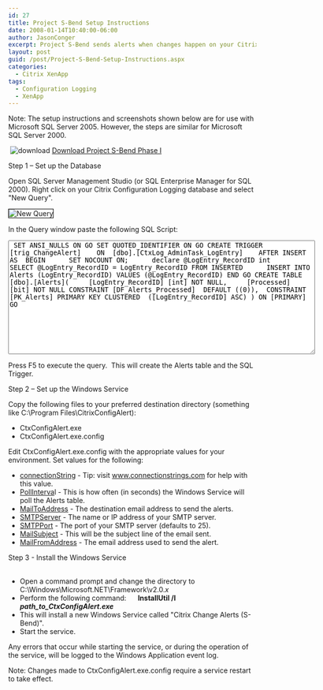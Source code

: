 ```yaml
---
id: 27
title: Project S-Bend Setup Instructions
date: 2008-01-14T10:40:00-06:00
author: JasonConger
excerpt: Project S-Bend sends alerts when changes happen on your Citrix Presentation Server 4.5 farm.
layout: post
guid: /post/Project-S-Bend-Setup-Instructions.aspx
categories:
  - Citrix XenApp
tags:
  - Configuration Logging
  - XenApp
---
```

Note: The setup instructions and screenshots shown below are for use with Microsoft SQL Server 2005. However, the steps are similar for Microsoft SQL Server 2000.

 <img src="http://www.jasonconger.com/images/zip_small.gif" alt="download" align="absBottom" /> <a href="http://www.jasonconger.com/downloads/SBend/v1.0/JasonConger.com_SBend.zip">Download Project S-Bend Phase I</a>

<span class="postHeading">Step 1 – Set up the Database</span>

Open SQL Server Management Studio (or SQL Enterprise Manager for SQL 2000).
Right click on your Citrix Configuration Logging database and select "New Query".

<img style="border: 1px solid #000;" src="http://www.jasonconger.com/images/articleImages/SBend/docs/new_query.jpg" alt="New Query" />

In the Query window paste the following SQL Script:
<textarea onclick="this.select();" cols="75" rows="15"> SET ANSI_NULLS ON GO SET QUOTED_IDENTIFIER ON GO CREATE TRIGGER [trig_ChangeAlert]    ON  [dbo].[CtxLog_AdminTask_LogEntry]    AFTER INSERT AS  BEGIN      SET NOCOUNT ON;      declare @LogEntry_RecordID int      SELECT @LogEntry_RecordID = LogEntry_RecordID FROM INSERTED      INSERT INTO Alerts (LogEntry_RecordID) VALUES (@LogEntry_RecordID) END GO CREATE TABLE [dbo].[Alerts]( 	[LogEntry_RecordID] [int] NOT NULL, 	[Processed] [bit] NOT NULL CONSTRAINT [DF_Alerts_Processed]  DEFAULT ((0)),  CONSTRAINT [PK_Alerts] PRIMARY KEY CLUSTERED  ([LogEntry_RecordID] ASC) ) ON [PRIMARY] GO </textarea>

Press F5 to execute the query.  This will create the Alerts table and the SQL Trigger.

<span class="postHeading">Step 2 – Set up the Windows Service </span>

Copy the following files to your preferred destination directory (something like C:\Program Files\CitrixConfigAlert\):
<ul>
	<li>CtxConfigAlert.exe</li>
	<li>CtxConfigAlert.exe.config</li>
</ul>
Edit CtxConfigAlert.exe.config with the appropriate values for your environment. Set values for the following:
<ul>
	<li><span style="text-decoration: underline;">connectionString</span> - Tip: visit <a href="http://www.connectionstrings.com" target="_blank">www.connectionstrings.com</a> for help with this value.</li>
	<li><span style="text-decoration: underline;">PollInterva</span>l - This is how often (in seconds) the Windows Service will poll the Alerts table.</li>
	<li><span style="text-decoration: underline;">MailToAddress</span> - The destination email address to send the alerts.</li>
	<li><span style="text-decoration: underline;">SMTPServer</span> - The name or IP address of your SMTP server.</li>
	<li><span style="text-decoration: underline;">SMTPPort</span> - The port of your SMTP server (defaults to 25).</li>
	<li><span style="text-decoration: underline;">MailSubject</span> - This will be the subject line of the email sent.</li>
	<li><span style="text-decoration: underline;">MailFromAddress</span> - The email address used to send the alert.</li>
</ul>
<div><span class="postHeading">Step 3 - Install the Windows Service </span></div>
<span class="postHeading"> 

</span>
<ul>
	<li>Open a command prompt and change the directory to C:\Windows\Microsoft.NET\Framework\v2.0.<em>x</em></li>
	<li>Perform the following command:
     <strong>InstallUtil /I <em>path_to_CtxConfigAlert.exe</em></strong></li>
	<li>This will install a new Windows Service called "Citrix Change Alerts (S-Bend)".</li>
	<li>Start the service.</li>
</ul>
Any errors that occur while starting the service, or during the operation of the service, will be logged to the Windows Application event log.

Note: Changes made to CtxConfigAlert.exe.config require a service restart to take effect.